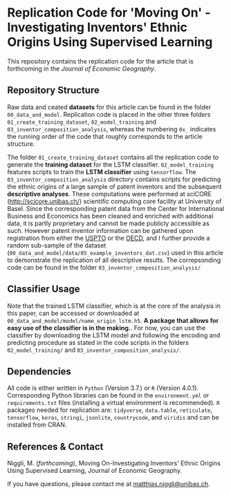 # Replication Code for 'Moving On' - Investigating Inventors' Ethnic Origins Using Supervised Learning
This repository contains the replication code for the article that is forthcoming in the *Journal of Economic Geography*.

## Repository Structure
Raw data and ceated **datasets** for this article can be found in the folder `00_data_and_model`. Replication code is placed in the other three folders `01_create_training_dataset`, `02_model_training` and `03_inventor_composition_analysis`, whereas the numbering `0x_` indicates the running order of the code that roughly corresponds to the article structure.   

The folder `01_create_training_dataset` contains all the replication code to generate the **training dataset** for the LSTM classifier. `02_model_training` features scripts to train the **LSTM classifier** using `tensorflow`. The `03_inventor_composition_analysis` directory contains scripts for predicting the ethnic origins of a large sample of patent inventors and the subsequent **descriptive analyses**. These computations were performed at sciCORE (http://scicore.unibas.ch/) scientific computing core facility at University of Basel. Since the corresponding patent data from the Center for International Business and Economics has been cleaned and enriched with additional data, it is partly proprietary and cannot be made publicly accessible as such. However patent inventor information can be gathered upon registration from either the [USPTO](https://patentsview.org/) or the [OECD](https://www.oecd.org/sti/intellectual-property-statistics-and-analysis.htm), and I further provide a random sub-sample of the dataset (`00_data_and_model/data/05_example_inventors_dat.csv`) used in this article to demonstrate the replication of all descriptive results. The correpsonding code can be found in the folder `03_inventor_composition_analysis/`

## Classifier Usage
Note that the trained LSTM classifier, which is at the core of the analysis in this paper, can be accessed or downloaded at `00_data_and_model/model/name_origin_lstm.h5`. **A package that allows for easy use of the classifier is in the making.**. For now, you can use the classifier by downloading the LSTM model and following the encoding and predicting procedure as stated in the code scripts in the folders `02_model_training/` and `03_inventor_composition_analysis/`. 

## Dependencies
All code is either written in `Python` (Version 3.7.) or `R` (Version 4.0.1). Corresponding Python libraries can be found in the `environment.yml` or `requirements.txt` files (installing a virtual environment is recommended). `R` packages needed for replication are: `tidyverse`, `data.table`, `reticulate`, `tensorflow`, `keras`, `stringi`, `jsonlite`, `countrycode`, and `viridis` and can be installed from CRAN.

## References & Contact
Niggli, M. (*forthcoming*), Moving On-Investigating Inventors' Ethnic Origins Using Supervised Learning, Journal of Economic Geography.

If you have questions, please contact me at matthias.niggli@unibas.ch.






